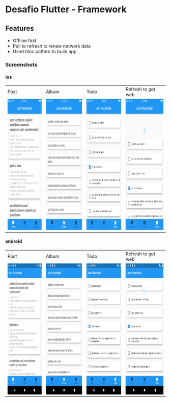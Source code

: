 # Desafio Flutter - Framework

## Features

- Offline first
- Pull to refresh to renew network data
- Used bloc pattern to build app

### Screenshots

#### ios

<table>
  <tr>
     <td>Post</td>
      <td>Album</td>
     <td>Todo</td>
     <td>Refresh to get web</td>
  </tr>
  <tr>
    <td><img src="screenshots/posts-ios.png" width=200 height=410></td>
    <td><img src="screenshots/albums-ios.png" width=200 height=410></td>
    <td><img src="screenshots/todo-ios.png" width=200 height=410></td>
    <td><img src="screenshots/refresh-ios.png" width=200 height=410></td>
  </tr>
</table>

#### android

<table>
  <tr>
     <td>Post</td>
      <td>Album</td>
     <td>Todo</td>
     <td>Refresh to get web</td>
  </tr>
  <tr>
    <td><img src="screenshots/posts-android.png" width=200 height=410></td>
    <td><img src="screenshots/albums-android.png" width=200 height=410></td>
    <td><img src="screenshots/todo-android.png" width=200 height=410></td>
    <td><img src="screenshots/refresh-android.png" width=200 height=410></td>

  </tr>
 </table>


